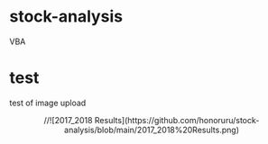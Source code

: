 # stock-analysis
VBA
# test
test of image upload

<p align="center">
//![2017_2018 Results](https://github.com/honoruru/stock-analysis/blob/main/2017_2018%20Results.png)
</p>
